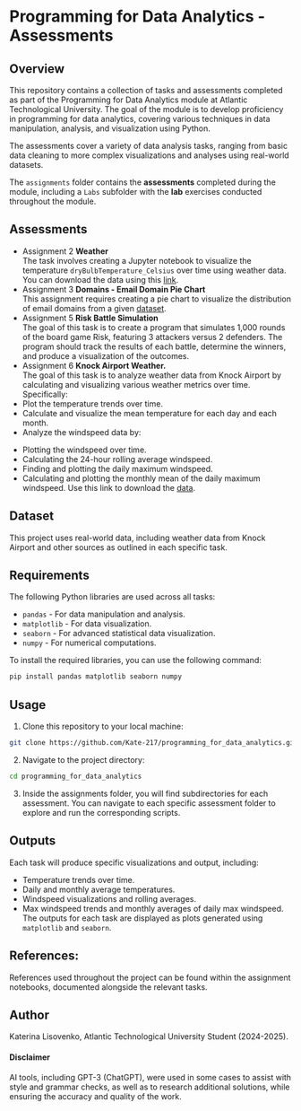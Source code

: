 # Programming for Data Analytics - Assessments
## Overview

This repository contains a collection of tasks and assessments completed as part of the Programming for Data Analytics module at Atlantic Technological University. The goal of the module is to develop proficiency in programming for data analytics, covering various techniques in data manipulation, analysis, and visualization using Python.

The assessments cover a variety of data analysis tasks, ranging from basic data cleaning to more complex visualizations and analyses using real-world datasets.

The `assignments` folder contains the **assessments** completed during the module, including a `Labs` subfolder with the **lab** exercises conducted throughout the module.

## Assessments
* Assignment 2 **Weather**<br>
The task involves creating a Jupyter notebook to visualize the temperature `dryBulbTemperature_Celsius` over time using weather data.
You can download the data using this [link](https://raw.githubusercontent.com/andrewbeattycourseware/PFDA-courseware/refs/heads/main/assignment/weatherreadings1.csv).
* Assignment 3 **Domains - Email Domain Pie Chart**<br>
This assignment requires creating a pie chart to visualize the distribution of email domains from a given [dataset](https://drive.google.com/uc?id=1AWPf-pJodJKeHsARQK_RHiNsE8fjPCVK&export=download).<br>
* Assignment 5 **Risk Battle Simulation**<br>
The goal of this task is to create a program that simulates 1,000 rounds of the board game Risk, featuring 3 attackers versus 2 defenders. The program should track the results of each battle, determine the winners, and produce a visualization of the outcomes.
* Assignment 6 **Knock Airport Weather.**<br>
The goal of this task is to analyze weather data from Knock Airport by calculating and visualizing various weather metrics over time. Specifically:
* Plot the temperature trends over time.
* Calculate and visualize the mean temperature for each day and each month.
* Analyze the windspeed data by:
- Plotting the windspeed over time.
- Calculating the 24-hour rolling average windspeed.
- Finding and plotting the daily maximum windspeed.
- Calculating and plotting the monthly mean of the daily maximum windspeed.
Use this link to download the [data](https://cli.fusio.net/cli/climate_data/webdata/hly4935.csv). 

## Dataset
This project uses real-world data, including weather data from Knock Airport and other sources as outlined in each specific task. 

## Requirements
The following Python libraries are used across all tasks:
- `pandas` - For data manipulation and analysis.
- `matplotlib` - For data visualization.
- `seaborn` - For advanced statistical data visualization.
- `numpy` - For numerical computations.

To install the required libraries, you can use the following command:

```bash
pip install pandas matplotlib seaborn numpy
```
## Usage
1. Clone this repository to your local machine:
```bash
git clone https://github.com/Kate-217/programming_for_data_analytics.git
```
2. Navigate to the project directory:
```bash
cd programming_for_data_analytics
```
3. Inside the assignments folder, you will find subdirectories for each assessment. You can navigate to each specific assessment folder to explore and run the corresponding scripts.
## Outputs
Each task will produce specific visualizations and output, including:
* Temperature trends over time.
* Daily and monthly average temperatures.
* Windspeed visualizations and rolling averages.
* Max windspeed trends and monthly averages of daily max windspeed.
The outputs for each task are displayed as plots generated using `matplotlib` and `seaborn`.

## References:
References used throughout the project can be found within the assignment notebooks, documented alongside the relevant tasks.

## Author
Katerina Lisovenko, Atlantic Technological University Student (2024-2025).

#### Disclaimer
AI tools, including GPT-3 (ChatGPT), were used in some cases to assist with style and grammar checks, as well as to research additional solutions, while ensuring the accuracy and quality of the work.







